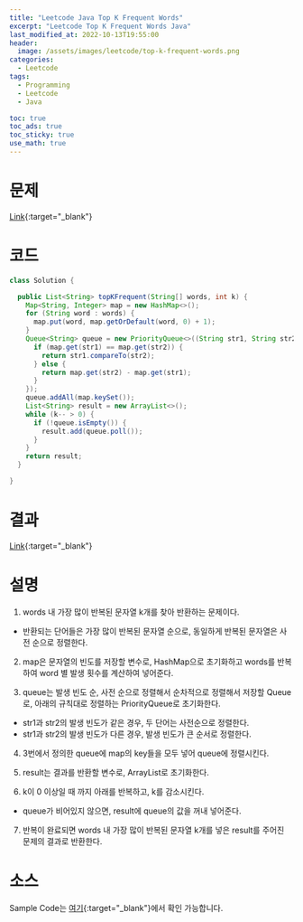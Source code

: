 ```yaml
---
title: "Leetcode Java Top K Frequent Words"
excerpt: "Leetcode Top K Frequent Words Java"
last_modified_at: 2022-10-13T19:55:00
header:
  image: /assets/images/leetcode/top-k-frequent-words.png
categories:
  - Leetcode
tags:
  - Programming
  - Leetcode
  - Java

toc: true
toc_ads: true
toc_sticky: true
use_math: true
---
```

# 문제
[Link](https://leetcode.com/problems/top-k-frequent-words){:target="_blank"}

# 코드
```java
class Solution {

  public List<String> topKFrequent(String[] words, int k) {
    Map<String, Integer> map = new HashMap<>();
    for (String word : words) {
      map.put(word, map.getOrDefault(word, 0) + 1);
    }
    Queue<String> queue = new PriorityQueue<>((String str1, String str2) -> {
      if (map.get(str1) == map.get(str2)) {
        return str1.compareTo(str2);
      } else {
        return map.get(str2) - map.get(str1);
      }
    });
    queue.addAll(map.keySet());
    List<String> result = new ArrayList<>();
    while (k-- > 0) {
      if (!queue.isEmpty()) {
        result.add(queue.poll());
      }
    }
    return result;
  }

}
```

# 결과
[Link](https://leetcode.com/submissions/detail/821560823/){:target="_blank"}

# 설명
1. words 내 가장 많이 반복된 문자열 k개를 찾아 반환하는 문제이다.
- 반환되는 단어들은 가장 많이 반복된 문자열 순으로, 동일하게 반복된 문자열은 사전 순으로 정렬한다.

2. map은 문자열의 빈도를 저장할 변수로, HashMap으로 초기화하고 words를 반복하여 word 별 발생 횟수를 계산하여 넣어준다.

3. queue는 발생 빈도 순, 사전 순으로 정렬해서 순차적으로 정렬해서 저장할 Queue로, 아래의 규칙대로 정렬하는 PriorityQueue로 초기화한다.
- str1과 str2의 발생 빈도가 같은 경우, 두 단어는 사전순으로 정렬한다.
- str1과 str2의 발생 빈도가 다른 경우, 발생 빈도가 큰 순서로 정렬한다.

4. 3번에서 정의한 queue에 map의 key들을 모두 넣어 queue에 정렬시킨다.

5. result는 결과를 반환할 변수로, ArrayList로 초기화한다.

6. k이 0 이상일 때 까지 아래를 반복하고, k를 감소시킨다.
- queue가 비어있지 않으면, result에 queue의 값을 꺼내 넣어준다.

7. 반복이 완료되면 words 내 가장 많이 반복된 문자열 k개를 넣은 result를 주어진 문제의 결과로 반환한다.

# 소스
Sample Code는 [여기](https://github.com/GracefulSoul/leetcode/blob/master/src/main/java/gracefulsoul/problems/TopKFrequentWords.java){:target="_blank"}에서 확인 가능합니다.